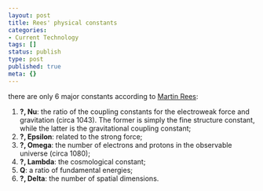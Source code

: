 ```yaml
---
layout: post
title: Rees' physical constants
categories:
- Current Technology
tags: []
status: publish
type: post
published: true
meta: {}
---
```

there are only 6 major constants according to <a href="http://en.wikipedia.org/wiki/Sir_Martin_Rees">Martin Rees</a>:
<ol>
	<li><strong>?, Nu</strong>: the ratio of the coupling constants for the electroweak force and gravitation (circa 1043). The former is simply the fine structure constant, while the latter is the gravitational coupling constant;</li>
	<li><strong>?, Epsilon</strong>: related to the strong force;</li>
	<li><strong>?, Omega</strong>: the number of electrons and protons in the observable universe (circa 1080);</li>
	<li><strong>?, Lambda</strong>: the cosmological constant;</li>
	<li><strong>Q</strong>: a ratio of fundamental energies;</li>
	<li><strong>?, Delta</strong>: the number of spatial dimensions.</li>
</ol>
